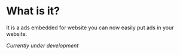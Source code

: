 # What is it? 
It is a ads embedded for website you can now easily put ads in your website.

_Currently under development_
